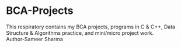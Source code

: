 # BCA-Projects
This respiratory contains my BCA projects, programs in C &amp; C++, Data Structure &amp; Algorithms practice, and mini/micro project work.
<br>
Author-Sameer Sharma
